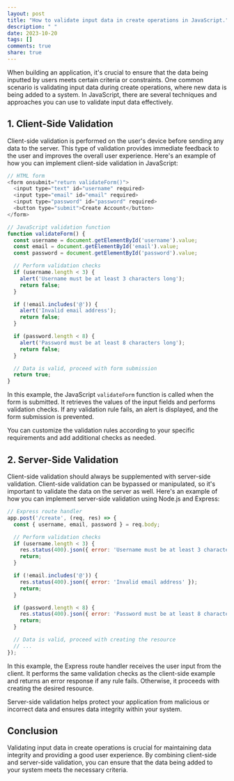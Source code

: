 ```yaml
---
layout: post
title: "How to validate input data in create operations in JavaScript."
description: " "
date: 2023-10-20
tags: []
comments: true
share: true
---
```


When building an application, it's crucial to ensure that the data being inputted by users meets certain criteria or constraints. One common scenario is validating input data during create operations, where new data is being added to a system. In JavaScript, there are several techniques and approaches you can use to validate input data effectively.

## 1. Client-Side Validation

Client-side validation is performed on the user's device before sending any data to the server. This type of validation provides immediate feedback to the user and improves the overall user experience. Here's an example of how you can implement client-side validation in JavaScript:

```javascript
// HTML form
<form onsubmit="return validateForm()">
  <input type="text" id="username" required>
  <input type="email" id="email" required>
  <input type="password" id="password" required>
  <button type="submit">Create Account</button>
</form>

// JavaScript validation function
function validateForm() {
  const username = document.getElementById('username').value;
  const email = document.getElementById('email').value;
  const password = document.getElementById('password').value;

  // Perform validation checks
  if (username.length < 3) {
    alert('Username must be at least 3 characters long');
    return false;
  }

  if (!email.includes('@')) {
    alert('Invalid email address');
    return false;
  }

  if (password.length < 8) {
    alert('Password must be at least 8 characters long');
    return false;
  }

  // Data is valid, proceed with form submission
  return true;
}
```

In this example, the JavaScript `validateForm` function is called when the form is submitted. It retrieves the values of the input fields and performs validation checks. If any validation rule fails, an alert is displayed, and the form submission is prevented.

You can customize the validation rules according to your specific requirements and add additional checks as needed.

## 2. Server-Side Validation

Client-side validation should always be supplemented with server-side validation. Client-side validation can be bypassed or manipulated, so it's important to validate the data on the server as well. Here's an example of how you can implement server-side validation using Node.js and Express:

```javascript
// Express route handler
app.post('/create', (req, res) => {
  const { username, email, password } = req.body;

  // Perform validation checks
  if (username.length < 3) {
    res.status(400).json({ error: 'Username must be at least 3 characters long' });
    return;
  }

  if (!email.includes('@')) {
    res.status(400).json({ error: 'Invalid email address' });
    return;
  }

  if (password.length < 8) {
    res.status(400).json({ error: 'Password must be at least 8 characters long' });
    return;
  }

  // Data is valid, proceed with creating the resource
  // ...
});
```

In this example, the Express route handler receives the user input from the client. It performs the same validation checks as the client-side example and returns an error response if any rule fails. Otherwise, it proceeds with creating the desired resource.

Server-side validation helps protect your application from malicious or incorrect data and ensures data integrity within your system.

## Conclusion

Validating input data in create operations is crucial for maintaining data integrity and providing a good user experience. By combining client-side and server-side validation, you can ensure that the data being added to your system meets the necessary criteria.